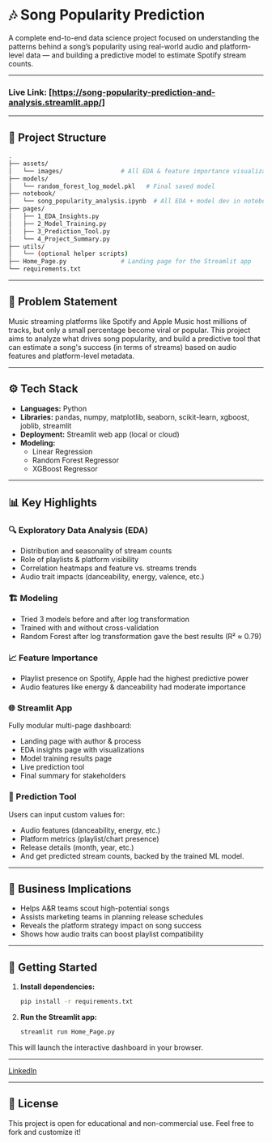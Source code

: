 # 🎶 Song Popularity Prediction

A complete end-to-end data science project focused on understanding the patterns behind a song’s popularity using real-world audio and platform-level data — and building a predictive model to estimate Spotify stream counts.

---
### Live Link: [https://song-popularity-prediction-and-analysis.streamlit.app/]
---

## 📁 Project Structure

```bash
.
├── assets/
│   └── images/                # All EDA & feature importance visualizations
├── models/
│   └── random_forest_log_model.pkl   # Final saved model
├── notebook/
│   └── song_popularity_analysis.ipynb  # All EDA + model dev in notebook
├── pages/
│   ├── 1_EDA_Insights.py
│   ├── 2_Model_Training.py
│   ├── 3_Prediction_Tool.py
│   └── 4_Project_Summary.py
├── utils/
│   └── (optional helper scripts)
├── Home_Page.py               # Landing page for the Streamlit app
└── requirements.txt
```

---

## 🧠 Problem Statement

Music streaming platforms like Spotify and Apple Music host millions of tracks, but only a small percentage become viral or popular. This project aims to analyze what drives song popularity, and build a predictive tool that can estimate a song's success (in terms of streams) based on audio features and platform-level metadata.

---

## ⚙️ Tech Stack

- **Languages:** Python
- **Libraries:** pandas, numpy, matplotlib, seaborn, scikit-learn, xgboost, joblib, streamlit
- **Deployment:** Streamlit web app (local or cloud)
- **Modeling:**
    - Linear Regression
    - Random Forest Regressor
    - XGBoost Regressor

---

## 📊 Key Highlights

### 🔍 Exploratory Data Analysis (EDA)
- Distribution and seasonality of stream counts
- Role of playlists & platform visibility
- Correlation heatmaps and feature vs. streams trends
- Audio trait impacts (danceability, energy, valence, etc.)

### 🏗️ Modeling
- Tried 3 models before and after log transformation
- Trained with and without cross-validation
- Random Forest after log transformation gave the best results (R² ≈ 0.79)

### 📈 Feature Importance
- Playlist presence on Spotify, Apple had the highest predictive power
- Audio features like energy & danceability had moderate importance

### 🌐 Streamlit App
Fully modular multi-page dashboard:
- Landing page with author & process
- EDA insights page with visualizations
- Model training results page
- Live prediction tool
- Final summary for stakeholders

### 🔮 Prediction Tool
Users can input custom values for:
- Audio features (danceability, energy, etc.)
- Platform metrics (playlist/chart presence)
- Release details (month, year, etc.)
- And get predicted stream counts, backed by the trained ML model.

---

## 💼 Business Implications

- Helps A&R teams scout high-potential songs
- Assists marketing teams in planning release schedules
- Reveals the platform strategy impact on song success
- Shows how audio traits can boost playlist compatibility

---

## 🚀 Getting Started

1. **Install dependencies:**
    ```bash
    pip install -r requirements.txt
    ```

2. **Run the Streamlit app:**
    ```bash
    streamlit run Home_Page.py
    ```

This will launch the interactive dashboard in your browser.

---

  
[LinkedIn](https:/www.linkedin.com/in/kunaldrawal/)

---

## 🧾 License

This project is open for educational and non-commercial use. Feel free to fork and customize it!




